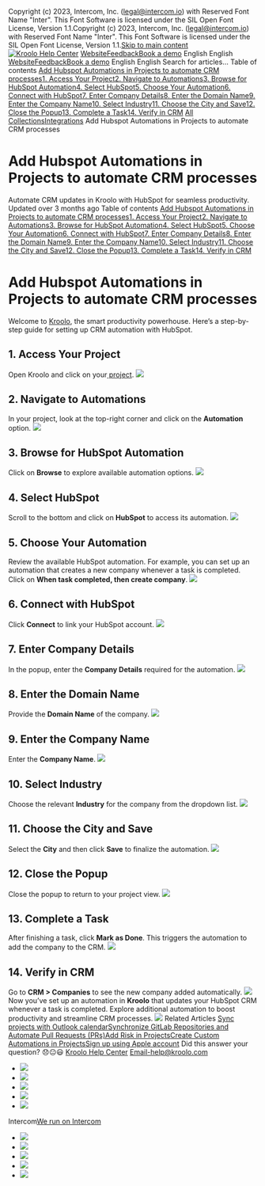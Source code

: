 Copyright (c) 2023, Intercom, Inc. (legal@intercom.io) with Reserved Font Name "Inter". This Font Software is licensed under the SIL Open Font License, Version 1.1.Copyright (c) 2023, Intercom, Inc. (legal@intercom.io) with Reserved Font Name "Inter". This Font Software is licensed under the SIL Open Font License, Version 1.1.[Skip to main content](https://help.kroolo.com/en/articles/10101418-add-hubspot-automations-in-projects-to-automate-crm-processes#main-content)
[![Kroolo Help Center](https://downloads.intercomcdn.com/i/o/h4qkzypg/611116/ee699fbf23fef0f6d8d4f666d84c/37cdcedd14003d8fdcfdeda0a05c09cb)](https://help.kroolo.com/en/)
[Website](https://kroolo.com/)[Feedback](https://kroolo.featurebase.app/)[Book a demo](https://kroolo.com/book-demo)
English
English
[Website](https://kroolo.com/)[Feedback](https://kroolo.featurebase.app/)[Book a demo](https://kroolo.com/book-demo)
English
English
Search for articles...
Table of contents
[Add Hubspot Automations in Projects to automate CRM processes](https://help.kroolo.com/en/articles/10101418-add-hubspot-automations-in-projects-to-automate-crm-processes#h_54f8abc798)[1. Access Your Project](https://help.kroolo.com/en/articles/10101418-add-hubspot-automations-in-projects-to-automate-crm-processes#h_6309612319)[2. Navigate to Automations](https://help.kroolo.com/en/articles/10101418-add-hubspot-automations-in-projects-to-automate-crm-processes#h_4c95279610)[3. Browse for HubSpot Automation](https://help.kroolo.com/en/articles/10101418-add-hubspot-automations-in-projects-to-automate-crm-processes#h_82ef112291)[4. Select HubSpot](https://help.kroolo.com/en/articles/10101418-add-hubspot-automations-in-projects-to-automate-crm-processes#h_9513dae7a9)[5. Choose Your Automation](https://help.kroolo.com/en/articles/10101418-add-hubspot-automations-in-projects-to-automate-crm-processes#h_ef0ebaeefd)[6. Connect with HubSpot](https://help.kroolo.com/en/articles/10101418-add-hubspot-automations-in-projects-to-automate-crm-processes#h_903970c2a9)[7. Enter Company Details](https://help.kroolo.com/en/articles/10101418-add-hubspot-automations-in-projects-to-automate-crm-processes#h_017d0952a8)[8. Enter the Domain Name](https://help.kroolo.com/en/articles/10101418-add-hubspot-automations-in-projects-to-automate-crm-processes#h_417e9be5c5)[9. Enter the Company Name](https://help.kroolo.com/en/articles/10101418-add-hubspot-automations-in-projects-to-automate-crm-processes#h_e77f4c9ead)[10. Select Industry](https://help.kroolo.com/en/articles/10101418-add-hubspot-automations-in-projects-to-automate-crm-processes#h_42bb8ae999)[11. Choose the City and Save](https://help.kroolo.com/en/articles/10101418-add-hubspot-automations-in-projects-to-automate-crm-processes#h_fc12de96cf)[12. Close the Popup](https://help.kroolo.com/en/articles/10101418-add-hubspot-automations-in-projects-to-automate-crm-processes#h_c300a0f5dc)[13. Complete a Task](https://help.kroolo.com/en/articles/10101418-add-hubspot-automations-in-projects-to-automate-crm-processes#h_083a06172c)[14. Verify in CRM](https://help.kroolo.com/en/articles/10101418-add-hubspot-automations-in-projects-to-automate-crm-processes#h_48310ddf14)
[All Collections](https://help.kroolo.com/en/)[Integrations](https://help.kroolo.com/en/collections/9118200-integrations)
Add Hubspot Automations in Projects to automate CRM processes
# Add Hubspot Automations in Projects to automate CRM processes
Automate CRM updates in Kroolo with HubSpot for seamless productivity.
Updated over 3 months ago
Table of contents
[Add Hubspot Automations in Projects to automate CRM processes](https://help.kroolo.com/en/articles/10101418-add-hubspot-automations-in-projects-to-automate-crm-processes#h_54f8abc798)[1. Access Your Project](https://help.kroolo.com/en/articles/10101418-add-hubspot-automations-in-projects-to-automate-crm-processes#h_6309612319)[2. Navigate to Automations](https://help.kroolo.com/en/articles/10101418-add-hubspot-automations-in-projects-to-automate-crm-processes#h_4c95279610)[3. Browse for HubSpot Automation](https://help.kroolo.com/en/articles/10101418-add-hubspot-automations-in-projects-to-automate-crm-processes#h_82ef112291)[4. Select HubSpot](https://help.kroolo.com/en/articles/10101418-add-hubspot-automations-in-projects-to-automate-crm-processes#h_9513dae7a9)[5. Choose Your Automation](https://help.kroolo.com/en/articles/10101418-add-hubspot-automations-in-projects-to-automate-crm-processes#h_ef0ebaeefd)[6. Connect with HubSpot](https://help.kroolo.com/en/articles/10101418-add-hubspot-automations-in-projects-to-automate-crm-processes#h_903970c2a9)[7. Enter Company Details](https://help.kroolo.com/en/articles/10101418-add-hubspot-automations-in-projects-to-automate-crm-processes#h_017d0952a8)[8. Enter the Domain Name](https://help.kroolo.com/en/articles/10101418-add-hubspot-automations-in-projects-to-automate-crm-processes#h_417e9be5c5)[9. Enter the Company Name](https://help.kroolo.com/en/articles/10101418-add-hubspot-automations-in-projects-to-automate-crm-processes#h_e77f4c9ead)[10. Select Industry](https://help.kroolo.com/en/articles/10101418-add-hubspot-automations-in-projects-to-automate-crm-processes#h_42bb8ae999)[11. Choose the City and Save](https://help.kroolo.com/en/articles/10101418-add-hubspot-automations-in-projects-to-automate-crm-processes#h_fc12de96cf)[12. Close the Popup](https://help.kroolo.com/en/articles/10101418-add-hubspot-automations-in-projects-to-automate-crm-processes#h_c300a0f5dc)[13. Complete a Task](https://help.kroolo.com/en/articles/10101418-add-hubspot-automations-in-projects-to-automate-crm-processes#h_083a06172c)[14. Verify in CRM](https://help.kroolo.com/en/articles/10101418-add-hubspot-automations-in-projects-to-automate-crm-processes#h_48310ddf14)
# Add Hubspot Automations in Projects to automate CRM processes
Welcome to [Kroolo](https://kroolo.com/), the smart productivity powerhouse. Here’s a step-by-step guide for setting up CRM automation with HubSpot. 
## 1. Access Your Project
Open Kroolo and click on your[ project](https://intercom.help/kroolo/en/articles/9795542-manage-projects-in-kroolo).
[![](https://downloads.intercomcdn.com/i/o/h4qkzypg/1244114782/32283bb13cefbc32b72c72669a50/b407711d-f882-44ed-b6e4-5c60435f3372.png?expires=1747842300&signature=b75344f6eff213c63f639c3476c16a20834692a62c011fe6b012fedb12e6d52b&req=dSIjEsh%2FmYZXW%2FMW1HO4zSL3hT9DZony%2BI49LkCZhd9F0mRuVzTqtGxGamUC%0AOCiud5NiMZ3X7AeO1sA%3D%0A)](https://downloads.intercomcdn.com/i/o/h4qkzypg/1244114782/32283bb13cefbc32b72c72669a50/b407711d-f882-44ed-b6e4-5c60435f3372.png?expires=1747842300&signature=b75344f6eff213c63f639c3476c16a20834692a62c011fe6b012fedb12e6d52b&req=dSIjEsh%2FmYZXW%2FMW1HO4zSL3hT9DZony%2BI49LkCZhd9F0mRuVzTqtGxGamUC%0AOCiud5NiMZ3X7AeO1sA%3D%0A)
## 2. Navigate to Automations
In your project, look at the top-right corner and click on the **Automation** option.
[![](https://downloads.intercomcdn.com/i/o/h4qkzypg/1244114785/040c93693bd6868863cae3d6b57d/df43ec5e-c1c2-4403-b9c5-e5b839f58cb3.png?expires=1747842300&signature=bf85de7fb074ef99736ee03071a146c0bda7b40eff0eb012aab4bf7cb20c3142&req=dSIjEsh%2FmYZXXPMW1HO4zWpMD4erJJi3Wb5m%2Fw%2BrUm%2FHzvsGDcMZ5rSTcW3Z%0ArmfpJw0NiFVGvv05Czg%3D%0A)](https://downloads.intercomcdn.com/i/o/h4qkzypg/1244114785/040c93693bd6868863cae3d6b57d/df43ec5e-c1c2-4403-b9c5-e5b839f58cb3.png?expires=1747842300&signature=bf85de7fb074ef99736ee03071a146c0bda7b40eff0eb012aab4bf7cb20c3142&req=dSIjEsh%2FmYZXXPMW1HO4zWpMD4erJJi3Wb5m%2Fw%2BrUm%2FHzvsGDcMZ5rSTcW3Z%0ArmfpJw0NiFVGvv05Czg%3D%0A)
## 3. Browse for HubSpot Automation
Click on **Browse** to explore available automation options.
[![](https://downloads.intercomcdn.com/i/o/h4qkzypg/1244114788/87f437f1fb2029c30328bff970de/0f2b4cd7-0073-46f7-bf5c-182700f6436c.png?expires=1747842300&signature=9e24aafde78642ec45befde23225d0444ee80f8b60cdd83fcd15a44b8a27068c&req=dSIjEsh%2FmYZXUfMW1HO4zTbqK7%2FQ%2Bp%2ByLLZ645u5tBjNqJHzs2LZ4QJgEtHw%0AVMVC70C8OFLJRI3rroo%3D%0A)](https://downloads.intercomcdn.com/i/o/h4qkzypg/1244114788/87f437f1fb2029c30328bff970de/0f2b4cd7-0073-46f7-bf5c-182700f6436c.png?expires=1747842300&signature=9e24aafde78642ec45befde23225d0444ee80f8b60cdd83fcd15a44b8a27068c&req=dSIjEsh%2FmYZXUfMW1HO4zTbqK7%2FQ%2Bp%2ByLLZ645u5tBjNqJHzs2LZ4QJgEtHw%0AVMVC70C8OFLJRI3rroo%3D%0A)
## 4. Select HubSpot
Scroll to the bottom and click on **HubSpot** to access its automation.
[![](https://downloads.intercomcdn.com/i/o/h4qkzypg/1244114795/f7d36cc34263c4937b40a336767e/f219930c-6d03-4351-8b92-cbaff7ad5031.png?expires=1747842300&signature=9810496b976e10ddc79e61aed115b57797637166755d4dac9a58b4bd5d1226d4&req=dSIjEsh%2FmYZWXPMW1HO4zRbKIWuDBA7Lr97XFDBSyNc%2FZihIyddF7zmkJG3u%0AiZfG0HwbS8HbvWduf2A%3D%0A)](https://downloads.intercomcdn.com/i/o/h4qkzypg/1244114795/f7d36cc34263c4937b40a336767e/f219930c-6d03-4351-8b92-cbaff7ad5031.png?expires=1747842300&signature=9810496b976e10ddc79e61aed115b57797637166755d4dac9a58b4bd5d1226d4&req=dSIjEsh%2FmYZWXPMW1HO4zRbKIWuDBA7Lr97XFDBSyNc%2FZihIyddF7zmkJG3u%0AiZfG0HwbS8HbvWduf2A%3D%0A)
## 5. Choose Your Automation
Review the available HubSpot automation. For example, you can set up an automation that creates a new company whenever a task is completed.
Click on **When task completed, then create company**.
[![](https://downloads.intercomcdn.com/i/o/h4qkzypg/1244114793/66742390e969a420acec3fc83c9c/f3534706-40a4-4f22-a440-3f2ca3223ec8.gif?expires=1747842300&signature=2b796187633f94e25ef9916975da463b462e62902e6f2e9642962383edfba4c7&req=dSIjEsh%2FmYZWWvMW1HO4zZpbLCfCYaA5QoOkKwEQvB76w8e0eFb7schxwiKV%0A4m3ggkBAzlPa7bTV0rY%3D%0A)](https://downloads.intercomcdn.com/i/o/h4qkzypg/1244114793/66742390e969a420acec3fc83c9c/f3534706-40a4-4f22-a440-3f2ca3223ec8.gif?expires=1747842300&signature=2b796187633f94e25ef9916975da463b462e62902e6f2e9642962383edfba4c7&req=dSIjEsh%2FmYZWWvMW1HO4zZpbLCfCYaA5QoOkKwEQvB76w8e0eFb7schxwiKV%0A4m3ggkBAzlPa7bTV0rY%3D%0A)
## 6. Connect with HubSpot
Click **Connect** to link your HubSpot account.
[![](https://downloads.intercomcdn.com/i/o/h4qkzypg/1244114789/584e0d348ed74b566a765be3e75f/6c289e66-7e5c-4943-85a0-5b6659b138f7.gif?expires=1747842300&signature=0274247cb731a136e7afd968c016b6839c1b1693bb46be7ce0ce4d127fba1db7&req=dSIjEsh%2FmYZXUPMW1HO4zYyaOFSIH4hMZY9PrQkxyHA6Hl5aZW8bdRJFC4Gx%0AHV5xNMOjAsJKAqwuG4U%3D%0A)](https://downloads.intercomcdn.com/i/o/h4qkzypg/1244114789/584e0d348ed74b566a765be3e75f/6c289e66-7e5c-4943-85a0-5b6659b138f7.gif?expires=1747842300&signature=0274247cb731a136e7afd968c016b6839c1b1693bb46be7ce0ce4d127fba1db7&req=dSIjEsh%2FmYZXUPMW1HO4zYyaOFSIH4hMZY9PrQkxyHA6Hl5aZW8bdRJFC4Gx%0AHV5xNMOjAsJKAqwuG4U%3D%0A)
## 7. Enter Company Details
In the popup, enter the **Company Details** required for the automation.
[![](https://downloads.intercomcdn.com/i/o/h4qkzypg/1244114806/11f26d26f38f8977d818ec3a712f/79b036e7-df18-4ad9-9389-cc5823d011d1.png?expires=1747842300&signature=444e7bf09393413a28536691305d7d9c2d4b63f27f381adedd7f412bedf74dcf&req=dSIjEsh%2FmYlfX%2FMW1HO4zXjLA50q2tEKT8EyAMddUpRkRCTvagbL7bwdTas8%0AHKG59E3Lj%2FboJXLwsoA%3D%0A)](https://downloads.intercomcdn.com/i/o/h4qkzypg/1244114806/11f26d26f38f8977d818ec3a712f/79b036e7-df18-4ad9-9389-cc5823d011d1.png?expires=1747842300&signature=444e7bf09393413a28536691305d7d9c2d4b63f27f381adedd7f412bedf74dcf&req=dSIjEsh%2FmYlfX%2FMW1HO4zXjLA50q2tEKT8EyAMddUpRkRCTvagbL7bwdTas8%0AHKG59E3Lj%2FboJXLwsoA%3D%0A)
## 8. Enter the Domain Name
Provide the **Domain Name** of the company.
[![](https://downloads.intercomcdn.com/i/o/h4qkzypg/1244114792/dd9aff1e88308fb4cce87b1f0f6f/303cb4b6-3b00-441a-aafe-74ee7f70ccc6.gif?expires=1747842300&signature=145be87d4a8fad0a3cf208464c3ff4d6b44e560e41f3476f8d98ce00329f9f91&req=dSIjEsh%2FmYZWW%2FMW1HO4ze8zUfGXY4Hgun3T0Dm%2BwdxGtMi32wkjHm9O%2Fsq3%0AetBeIQWqWceOeil8NuA%3D%0A)](https://downloads.intercomcdn.com/i/o/h4qkzypg/1244114792/dd9aff1e88308fb4cce87b1f0f6f/303cb4b6-3b00-441a-aafe-74ee7f70ccc6.gif?expires=1747842300&signature=145be87d4a8fad0a3cf208464c3ff4d6b44e560e41f3476f8d98ce00329f9f91&req=dSIjEsh%2FmYZWW%2FMW1HO4ze8zUfGXY4Hgun3T0Dm%2BwdxGtMi32wkjHm9O%2Fsq3%0AetBeIQWqWceOeil8NuA%3D%0A)
## 9. Enter the Company Name
Enter the **Company Name**.
[![](https://downloads.intercomcdn.com/i/o/h4qkzypg/1244114790/58ac52cc82883b335cf1cc816f5b/4ff292eb-9991-4e31-9513-3cf38fdafbae.png?expires=1747842300&signature=fcddbc98aeeb119481d4a4500c5c595ed7669b20218d765238b7ef79e027ae5e&req=dSIjEsh%2FmYZWWfMW1HO4zdFve5ap3rWTpQBwcanYRkKCyagGeDxPjl3cxYeU%0AQI%2BA%2B8FY0WI1CrE4ut4%3D%0A)](https://downloads.intercomcdn.com/i/o/h4qkzypg/1244114790/58ac52cc82883b335cf1cc816f5b/4ff292eb-9991-4e31-9513-3cf38fdafbae.png?expires=1747842300&signature=fcddbc98aeeb119481d4a4500c5c595ed7669b20218d765238b7ef79e027ae5e&req=dSIjEsh%2FmYZWWfMW1HO4zdFve5ap3rWTpQBwcanYRkKCyagGeDxPjl3cxYeU%0AQI%2BA%2B8FY0WI1CrE4ut4%3D%0A)
## 10. Select Industry
Choose the relevant **Industry** for the company from the dropdown list.
[![](https://downloads.intercomcdn.com/i/o/h4qkzypg/1244114797/82d2d470ef8ed984f06e79a516f9/950438bb-31b5-453e-b3d7-9c594dd76d44.png?expires=1747842300&signature=06af84b67166b32b3e94fb93ff2f7075a3a886f3a6cf227ac8a8e1da33f1c45a&req=dSIjEsh%2FmYZWXvMW1HO4zaqc1JgL7kS3F52yJvfJqkOJ5dXOBPPvgkyRwJOD%0AMlgc8o8dVWo3vVArioM%3D%0A)](https://downloads.intercomcdn.com/i/o/h4qkzypg/1244114797/82d2d470ef8ed984f06e79a516f9/950438bb-31b5-453e-b3d7-9c594dd76d44.png?expires=1747842300&signature=06af84b67166b32b3e94fb93ff2f7075a3a886f3a6cf227ac8a8e1da33f1c45a&req=dSIjEsh%2FmYZWXvMW1HO4zaqc1JgL7kS3F52yJvfJqkOJ5dXOBPPvgkyRwJOD%0AMlgc8o8dVWo3vVArioM%3D%0A)
## 11. Choose the City and Save
Select the **City** and then click **Save** to finalize the automation.
[![](https://downloads.intercomcdn.com/i/o/h4qkzypg/1244114803/085a4fb6e756d14d869d1450853b/eca87daa-ed73-4a0a-a2f0-0eb5401b916c.png?expires=1747842300&signature=7b95093fa97b08edb97d0ce4b77aa12bbfcfa151c9b93be9acb4c1714e0dd143&req=dSIjEsh%2FmYlfWvMW1HO4zewdWEXOHgpWOZJLtymXdi0AiJ6wYoUg5lt0fe7S%0ARGAU7a2Gf0HploNQng4%3D%0A)](https://downloads.intercomcdn.com/i/o/h4qkzypg/1244114803/085a4fb6e756d14d869d1450853b/eca87daa-ed73-4a0a-a2f0-0eb5401b916c.png?expires=1747842300&signature=7b95093fa97b08edb97d0ce4b77aa12bbfcfa151c9b93be9acb4c1714e0dd143&req=dSIjEsh%2FmYlfWvMW1HO4zewdWEXOHgpWOZJLtymXdi0AiJ6wYoUg5lt0fe7S%0ARGAU7a2Gf0HploNQng4%3D%0A)
## 12. Close the Popup
Close the popup to return to your project view.
[![](https://downloads.intercomcdn.com/i/o/h4qkzypg/1244114799/c5a0dd1cd78d7a1148fc1e8f329c/2576e5f2-e9d9-4197-b4a8-29dd40bf3095.gif?expires=1747842300&signature=4c5bbb93907bc15ebb2e910ee7cd10e9934c50a05d1bab9bdfb1f0fd0e90bf05&req=dSIjEsh%2FmYZWUPMW1HO4zeugbLJ%2B%2BfKzAy9sIK9x4MKqlAKwclqDPvXFJPwl%0Air8UZPB%2BzcrGK5REHxY%3D%0A)](https://downloads.intercomcdn.com/i/o/h4qkzypg/1244114799/c5a0dd1cd78d7a1148fc1e8f329c/2576e5f2-e9d9-4197-b4a8-29dd40bf3095.gif?expires=1747842300&signature=4c5bbb93907bc15ebb2e910ee7cd10e9934c50a05d1bab9bdfb1f0fd0e90bf05&req=dSIjEsh%2FmYZWUPMW1HO4zeugbLJ%2B%2BfKzAy9sIK9x4MKqlAKwclqDPvXFJPwl%0Air8UZPB%2BzcrGK5REHxY%3D%0A)
## 13. Complete a Task
After finishing a task, click **Mark as Done**. This triggers the automation to add the company to the CRM.
[![](https://downloads.intercomcdn.com/i/o/h4qkzypg/1244114794/a35fc4aeeecb66e33322ad034fc0/a8d0eac2-d0b9-422c-9a30-1a7170c4bcc3.png?expires=1747842300&signature=323b21c574bbc6ee4baa97199c4ff3e8b91f0ae6568c917d7792e5a57bbb3ee3&req=dSIjEsh%2FmYZWXfMW1HO4zWQT3QAAaKW%2F5ipNpFDwtah5Vg7R2Nkb5kFQrgdo%0AiD9MheTymN24Q5lEeR4%3D%0A)](https://downloads.intercomcdn.com/i/o/h4qkzypg/1244114794/a35fc4aeeecb66e33322ad034fc0/a8d0eac2-d0b9-422c-9a30-1a7170c4bcc3.png?expires=1747842300&signature=323b21c574bbc6ee4baa97199c4ff3e8b91f0ae6568c917d7792e5a57bbb3ee3&req=dSIjEsh%2FmYZWXfMW1HO4zWQT3QAAaKW%2F5ipNpFDwtah5Vg7R2Nkb5kFQrgdo%0AiD9MheTymN24Q5lEeR4%3D%0A)
## 14. Verify in CRM
Go to **CRM > Companies** to see the new company added automatically.
[![](https://downloads.intercomcdn.com/i/o/h4qkzypg/1244114800/e23b20b6deff62f006e2ecad1f6b/858b91cf-2444-460c-a5ba-51e4f7e423c2.gif?expires=1747842300&signature=ad94524609c6e705cbe4a47609c927e98319522c8e2862db03a5fd8ee1cde921&req=dSIjEsh%2FmYlfWfMW1HO4zTfrMLhBPOdaLTs0yJi28yDDlFCY5xu8tjDpOgQz%0AteVyElaktKQGbcYTGpY%3D%0A)](https://downloads.intercomcdn.com/i/o/h4qkzypg/1244114800/e23b20b6deff62f006e2ecad1f6b/858b91cf-2444-460c-a5ba-51e4f7e423c2.gif?expires=1747842300&signature=ad94524609c6e705cbe4a47609c927e98319522c8e2862db03a5fd8ee1cde921&req=dSIjEsh%2FmYlfWfMW1HO4zTfrMLhBPOdaLTs0yJi28yDDlFCY5xu8tjDpOgQz%0AteVyElaktKQGbcYTGpY%3D%0A)
Now you’ve set up an automation in **Kroolo** that updates your HubSpot CRM whenever a task is completed. 
Explore additional automation to boost productivity and streamline CRM processes.
[![](https://downloads.intercomcdn.com/i/o/h4qkzypg/1244113295/c3147651861c010525de31f00b39/cta+2.png?expires=1747842300&signature=93c1b864a8d3fce9264bcafcbd11961367ab7f35ad93b3dbcf2acc5b155d93ac&req=dSIjEsh%2FnoNWXPMW1HO4zRGKi23UzqdedTimNfrheby1QgzNw4I%2BtybUTIlI%0A7Fth43LyAfsbvH8u4TY%3D%0A)](https://kroolo.com/)
Related Articles
[Sync projects with Outlook calendar](https://help.kroolo.com/en/articles/10129623-sync-projects-with-outlook-calendar)[Synchronize GitLab Repositories and Automate Pull Requests (PRs)](https://help.kroolo.com/en/articles/10173031-synchronize-gitlab-repositories-and-automate-pull-requests-prs)[Add Risk in Projects](https://help.kroolo.com/en/articles/10255589-add-risk-in-projects)[Create Custom Automations in Projects](https://help.kroolo.com/en/articles/10299688-create-custom-automations-in-projects)[Sign up using Apple account](https://help.kroolo.com/en/articles/10299722-sign-up-using-apple-account)
Did this answer your question?
😞😐😃
[Kroolo Help Center](https://help.kroolo.com/en/)
Email-help@kroolo.com
  * [![](https://intercom.help/kroolo/assets/svg/icon:social-facebook/FFFFFF)](https://www.facebook.com/profile.php?id=61553808299270)
  * [![](https://intercom.help/kroolo/assets/svg/icon:social-linkedin/FFFFFF)](https://www.linkedin.com/company/getkroolo)
  * [![](https://intercom.help/kroolo/assets/svg/icon:social-instagram/FFFFFF)](https://www.instagram.com/getkroolo)
  * [![](https://intercom.help/kroolo/assets/svg/icon:social-youtube/FFFFFF)](https://www.youtube.com/@getkroolo/featured)
  * [![](https://intercom.help/kroolo/assets/svg/icon:social-twitter-x/FFFFFF)](https://www.twitter.com/getkroolo)


Intercom[We run on Intercom](https://www.intercom.com/intercom-link?company=Kroolo&solution=customer-support&utm_campaign=intercom-link&utm_content=We+run+on+Intercom&utm_medium=help-center&utm_referrer=https%3A%2F%2Fhelp.kroolo.com%2Fen%2Farticles%2F10101418-add-hubspot-automations-in-projects-to-automate-crm-processes&utm_source=desktop-web)
  * [![](https://intercom.help/kroolo/assets/svg/icon:social-facebook/FFFFFF)](https://www.facebook.com/profile.php?id=61553808299270)
  * [![](https://intercom.help/kroolo/assets/svg/icon:social-linkedin/FFFFFF)](https://www.linkedin.com/company/getkroolo)
  * [![](https://intercom.help/kroolo/assets/svg/icon:social-instagram/FFFFFF)](https://www.instagram.com/getkroolo)
  * [![](https://intercom.help/kroolo/assets/svg/icon:social-youtube/FFFFFF)](https://www.youtube.com/@getkroolo/featured)
  * [![](https://intercom.help/kroolo/assets/svg/icon:social-twitter-x/FFFFFF)](https://www.twitter.com/getkroolo)


